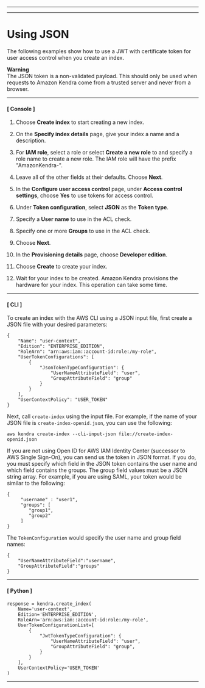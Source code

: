 --------

--------

# Using JSON<a name="create-index-access-control-tokens-json"></a>

The following examples show how to use a JWT with certificate token for user access control when you create an index\. 

**Warning**  
The JSON token is a non\-validated payload\. This should only be used when requests to Amazon Kendra come from a trusted server and never from a browser\. 

------
#### [ Console ]

1. Choose **Create index** to start creating a new index\.

1. On the **Specify index details** page, give your index a name and a description\. 

1. For **IAM role**, select a role or select **Create a new role** to and specify a role name to create a new role\. The IAM role will have the prefix "AmazonKendra\-"\. 

1. Leave all of the other fields at their defaults\. Choose **Next**\.

1. In the **Configure user access control** page, under **Access control settings**, choose **Yes** to use tokens for access control\. 

1. Under **Token configuration**, select **JSON** as the **Token type**\. 

1. Specify a **User name** to use in the ACL check\.

1. Specify one or more **Groups** to use in the ACL check\.

1. Choose **Next**\.

1. In the **Provisioning details** page, choose **Developer edition**\.

1. Choose **Create** to create your index\.

1. Wait for your index to be created\. Amazon Kendra provisions the hardware for your index\. This operation can take some time\.

------
#### [ CLI ]

To create an index with the AWS CLI using a JSON input file, first create a JSON file with your desired parameters:

```
{
    "Name": "user-context",
    "Edition": "ENTERPRISE_EDITION",
    "RoleArn": "arn:aws:iam::account-id:role:/my-role",
    "UserTokenConfigurations": [
        {
            "JsonTokenTypeConfiguration": {
                "UserNameAttributeField": "user",
                "GroupAttributeField": "group"
            }
        }
    ],
    "UserContextPolicy": "USER_TOKEN"
}
```

Next, call `create-index` using the input file\. For example, if the name of your JSON file is `create-index-openid.json`, you can use the following: 

```
aws kendra create-index --cli-input-json file://create-index-openid.json
```

If you are not using Open ID for AWS IAM Identity Center \(successor to AWS Single Sign\-On\), you can send us the token in JSON format\. If you do, you must specify which field in the JSON token contains the user name and which field contains the groups\. The group field values must be a JSON string array\. For example, if you are using SAML, your token would be similar to the following:

```
{
     "username" : "user1", 
     "groups": [
        "group1", 
        "group2"
     ]
}
```

The `TokenConfiguration` would specify the user name and group field names:

```
{
    "UserNameAttributeField":"username",
    "GroupAttributeField":"groups"
}
```

------
#### [ Python ]

```
response = kendra.create_index(
    Name='user-context',
    Edition='ENTERPRISE_EDITION',
    RoleArn='arn:aws:iam::account-id:role:/my-role',
    UserTokenConfigurationList=[
        {
            "JwtTokenTypeConfiguration": {
                "UserNameAttributeField": "user",
                "GroupAttributeField": "group",
            }
        }
    ],
    UserContextPolicy='USER_TOKEN'
)
```

------